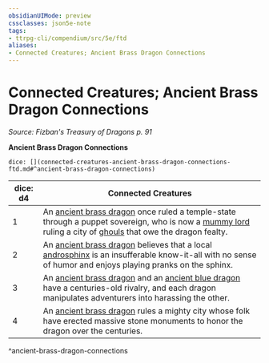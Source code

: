 ```yaml
---
obsidianUIMode: preview
cssclasses: json5e-note
tags:
- ttrpg-cli/compendium/src/5e/ftd
aliases:
- Connected Creatures; Ancient Brass Dragon Connections
---
```

# Connected Creatures; Ancient Brass Dragon Connections
*Source: Fizban's Treasury of Dragons p. 91* 

**Ancient Brass Dragon Connections**

`dice: [](connected-creatures-ancient-brass-dragon-connections-ftd.md#^ancient-brass-dragon-connections)`

| dice: d4 | Connected Creatures |
|----------|---------------------|
| 1 | An [ancient brass dragon](/3-Mechanics/CLI/Compendium/bestiary/dragon/ancient-brass-dragon.md) once ruled a temple-state through a puppet sovereign, who is now a [mummy lord](/3-Mechanics/CLI/Compendium/bestiary/undead/mummy-lord.md) ruling a city of [ghouls](/3-Mechanics/CLI/Compendium/bestiary/undead/ghoul.md) that owe the dragon fealty. |
| 2 | An [ancient brass dragon](/3-Mechanics/CLI/Compendium/bestiary/dragon/ancient-brass-dragon.md) believes that a local [androsphinx](/3-Mechanics/CLI/Compendium/bestiary/monstrosity/androsphinx.md) is an insufferable know-it-all with no sense of humor and enjoys playing pranks on the sphinx. |
| 3 | An [ancient brass dragon](/3-Mechanics/CLI/Compendium/bestiary/dragon/ancient-brass-dragon.md) and an [ancient blue dragon](/3-Mechanics/CLI/Compendium/bestiary/dragon/ancient-blue-dragon.md) have a centuries-old rivalry, and each dragon manipulates adventurers into harassing the other. |
| 4 | An [ancient brass dragon](/3-Mechanics/CLI/Compendium/bestiary/dragon/ancient-brass-dragon.md) rules a mighty city whose folk have erected massive stone monuments to honor the dragon over the centuries. |
^ancient-brass-dragon-connections